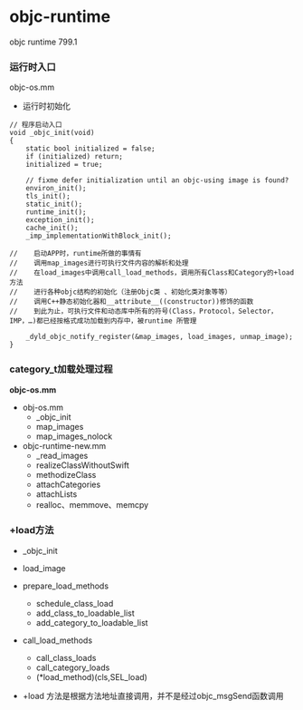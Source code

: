 # objc-runtime
objc runtime 799.1

### 运行时入口
objc-os.mm
* 运行时初始化
  
```objc
// 程序启动入口
void _objc_init(void)
{
    static bool initialized = false;
    if (initialized) return;
    initialized = true;
    
    // fixme defer initialization until an objc-using image is found?
    environ_init();
    tls_init();
    static_init();
    runtime_init();
    exception_init();
    cache_init();
    _imp_implementationWithBlock_init();

//    启动APP时，runtime所做的事情有
//    调用map_images进行可执行文件内容的解析和处理
//    在load_images中调用call_load_methods，调用所有Class和Category的+load方法
//    进行各种objc结构的初始化（注册Objc类 、初始化类对象等等）
//    调用C++静态初始化器和__attribute__((constructor))修饰的函数
//    到此为止，可执行文件和动态库中所有的符号(Class，Protocol，Selector，IMP，…)都已经按格式成功加载到内存中，被runtime 所管理
    
    _dyld_objc_notify_register(&map_images, load_images, unmap_image);
}
```

### category_t加载处理过程
**objc-os.mm**

* obj-os.mm
    * _objc_init
    * map_images
    * map_images_nolock 
* objc-runtime-new.mm
    * _read_images
    * realizeClassWithoutSwift
    * methodizeClass
    * attachCategories
    * attachLists
    * realloc、memmove、memcpy

### +load方法
* _objc_init
* load_image
* prepare_load_methods 
    * schedule_class_load
    * add_class_to_loadable_list
    * add_category_to_loadable_list
* call_load_methods  
    * call_class_loads
    * call_category_loads
    * (*load_method)(cls,SEL_load)
    
* +load 方法是根据方法地址直接调用，并不是经过objc_msgSend函数调用 




